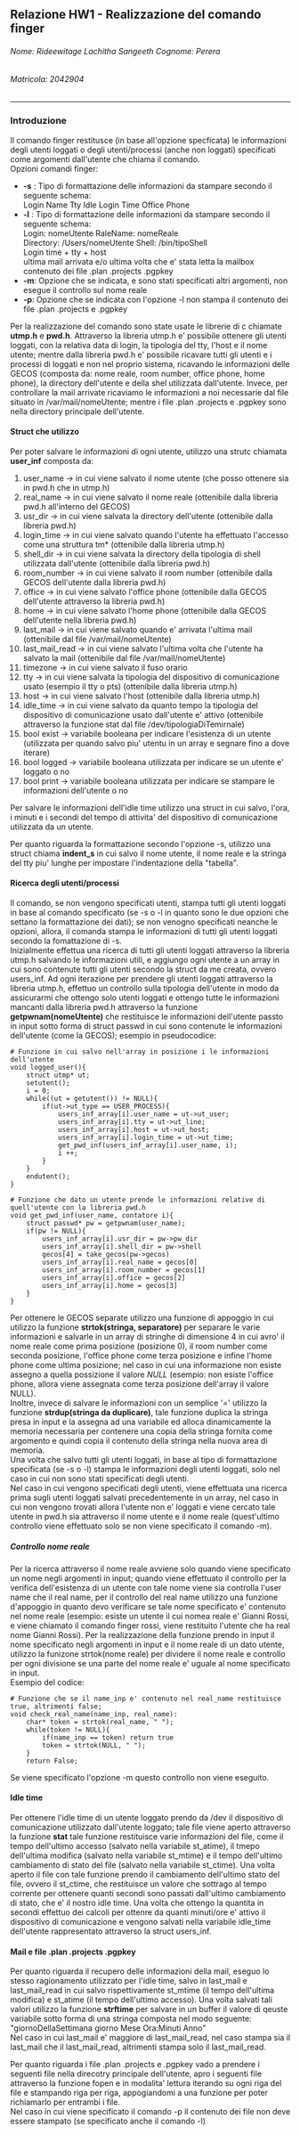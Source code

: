 ## Relazione HW1 - Realizzazione del comando finger
###### Nome: Rideewitage Lachitha Sangeeth Cognome: Perera 
###### Matricola: 2042904
___
### Introduzione

Il comando finger restitusce (in base all'opzione specficata) le informazioni degli utenti loggati o degli utenti/processi (anche non loggati) specificati come argomenti dall'utente che chiama il comando.  
Opzioni comandi finger:
* **-s** : Tipo di formattazione delle informazioni da stampare secondo il seguente schema:   
    Login    Name   Tty     Idle    Login Time    Office   Phone
* **-l** : Tipo di formattazione delle informazioni da stampare secondo il seguente schema:  
    Login: nomeUtente               RaleName: nomeReale  
    Directory: /Users/nomeUtente    Shell: /bin/tipoShell  
    Login time + tty + host  
    ultima mail arrivata e/o ultima volta che e' stata letta la mailbox  
    contenuto dei file .plan .projects .pgpkey  
* **-m**: Opzione che se indicata, e sono stati specificati altri argomenti, non esegue il controllo sul nome reale 
* **-p**: Opzione che se indicata con l'opzione -l non stampa il contenuto dei file .plan .projects e .pgpkey   

Per la realizzazione del comando sono state usate le librerie di c chiamate **utmp.h** e **pwd.h**. Attraverso la libreria utmp.h e' possibile ottenere gli utenti loggati, con la relativa data di login, la tipologia del tty, l'host e il nome utente; mentre dalla libreria pwd.h e' possibile ricavare tutti gli utenti e i processi di loggati e non nel proprio sistema, ricavando le informazioni delle GECOS (composta da: nome reale, room number, office phone, home phone), la directory dell'utente e della shel utilizzata dall'utente. Invece, per controllare la mail arrivate ricaviamo le informazioni a noi necessarie dal file situato in /var/mail/nomeUtente; mentre i file .plan .projects e .pgpkey sono nella directory principale dell'utente.  

#### Struct che utilizzo

Per poter salvare le informazioni di ogni utente, utilizzo una strutc chiamata **user_inf** composta da:
1. user_name -> in cui viene salvato il nome utente (che posso ottenere sia in pwd.h che in utmp.h)
2. real_name -> in cui viene salvato il nome reale (ottenibile dalla libreria pwd.h all'interno del GECOS)
3. usr_dir -> in cui viene salvata la directory dell'utente (ottenibile dalla libreria pwd.h)
4. login_time -> in cui viene salvato quando l'utente ha effettuato l'accesso come una struttura tm* (ottenibile dalla libreria utmp.h)
5. shell_dir -> in cui viene salvata la directory della tipologia di shell utilizzata dall'utente (ottenibile dalla libreria pwd.h)
6. room_number -> in cui viene salvato il room number (ottenibile dalla GECOS dell'utente dalla libreria pwd.h)
7. office -> in cui viene salvato l'office phone (ottenibile dalla GECOS dell'utente attraverso la libreria pwd.h)
8. home -> in cui viene salvato l'home phone (ottenibile dalla GECOS dell'utente nella libreria pwd.h)
9. last_mail -> in cui viene salvato quando e' arrivata l'ultima mail (ottenibile dal file /var/mail/nomeUtente)
10. last_mail_read -> in cui viene salvato l'ultima volta che l'utente ha salvato la mail (ottenibile dal file /var/mail/nomeUtente)
11. timezone -> in cui viene salvato il fuso orario
12. tty -> in cui viene salvata la tipologia del dispositivo di comunicazione usato (esempio il tty o pts) (ottenibile dalla libreria utmp.h)
13. host -> in cui viene salvato l'host (ottenibile dalla libreria utmp.h)
14. idle_time -> in cui viene salvato da quanto tempo la tipologia del dispositivo di comunicazione usato dall'utente e' attivo (ottenibile attraverso la funzione stat dal file /dev/tipologiaDiTemirnale)
15. bool exist -> variabile booleana per indicare l'esistenza di un utente (utilizzata per quando salvo piu' utentu in un array e segnare fino a dove iterare)
16. bool logged -> variabile booleana utilizzata per indicare se un utente e' loggato o no 
17. bool print -> variabile booleana utilizzata per indicare se stampare le informazioni dell'utente o no 

Per salvare le informazioni dell'idle time utilizzo una struct in cui salvo, l'ora, i minuti e i secondi del tempo di attivita' del dispositivo di comunicazione utilizzata da un utente.  

Per quanto riguarda la formattazione secondo l'opzione -s, utilizzo una struct chiama **indent_s** in cui salvo il nome utente, il nome reale e la stringa del tty piu' lunghe per impostare l'indentazione della "tabella".

#### Ricerca degli utenti/processi

Il comando, se non vengono specificati utenti, stampa tutti gli utenti loggati in base al comando specificato (se -s o -l in quanto sono le due opzioni che settano la formattazione dei dati); se non venogno specificati neanche le opzioni, allora, il comanda stampa le informazioni di tutti gli utenti loggati secondo la fomattazione di -s.  
Inizialmente effettua una ricerca di tutti gli utenti loggati attraverso la libreria utmp.h salvando le informazioni utili, e aggiungo ogni utente a un array in cui sono contenute tutti gli utenti secondo la struct da me creata, ovvero users_inf. Ad ogni iterazione per prendere gli utenti loggati attraverso la libreria utmp.h, effettuo un controllo sulla tipologia dell'utente in modo da assicurarmi che ottengo solo utenti loggati e ottengo tutte le informazioni mancanti dalla libreria pwd.h attraverso la funzione **getpwnam(nomeUtente)** che restituisce le informazioni dell'utente passto in input sotto forma di struct passwd in cui sono contenute le informazioni dell'utente (come la GECOS); esempio in pseudocodice:  
```
# Funzione in cui salvo nell'array in posizione i le informazioni dell'utente 
void logged_user(){
    struct utmp* ut;
    setutent();
    i = 0;
    while((ut = getutent()) != NULL){
        if(ut->ut_type == USER_PROCESS){
            users_inf_array[i].user_name = ut->ut_user;
            users_inf_array[i].tty = ut->ut_line;
            users_inf_array[i].host = ut->ut_host;
            users_inf_array[i].login_time = ut->ut_time;
            get_pwd_inf(users_inf_array[i].user_name, i);
            i ++;
        }
    }
    endutent();
}

# Funzione che dato un utente prende le informazioni relative di quell'utente con la libreria pwd.h
void get_pwd_inf(user_name, contatore i){
    struct passwd* pw = getpwnam(user_name);
    if(pw != NULL){
        users_inf_array[i].usr_dir = pw->pw_dir
        users_inf_array[i].shell_dir = pw->shell
        gecos[4] = take_gecos(pw->gecos)
        users_inf_array[i].real_name = gecos[0]
        users_inf_array[i].room_number = gecos[1]
        users_inf_array[i].office = gecos[2]
        users_inf_array[i].home = gecos[3]
    }
}
```
Per ottenere le GECOS separate utilizzo una funzione di appoggio in cui utilizzo la funzione **strtok(stringa, separatore)** per separare le varie informazioni e salvarle in un array di stringhe di dimensione 4 in cui avro' il nome reale come prima posizione (posizione 0), il room number come seconda posizione, l'office phone come terza posizione e infine l'home phone come ultima posizione; nel caso in cui una informazione non esiste assegno a quella possizione il valore *NULL* (esempio: non esiste l'office phone, allora viene assegnata come terza posizione dell'array il valore NULL).  
Inoltre, invece di salvare le informazioni con un semplice '=' utilizzo la funzione **strdup(stringa da duplicare)**, tale funzione duplica la stringa presa in input e la assegna ad una variabile ed alloca dinamicamente la memoria necessaria per contenere una copia della stringa fornita come argomento e quindi copia il contenuto della stringa nella nuova area di memoria.  
Una volta che salvo tutti gli utenti loggati, in base al tipo di formattazione specificata (se -s o -l) stampa le informazioni degli utenti loggati, solo nel caso in cui non sono stati specificati degli utenti.  
Nel caso in cui vengono specificati degli utenti, viene effettuata una ricerca prima sugli utenti loggati salvati precedentemente in un array, nel caso in cui non vengono trovati allora l'utente non e' loggati e viene cercato tale utente in pwd.h sia attraverso il nome utente e il nome reale (quest'ultimo controllo viene effettuato solo se non viene specificato il comando -m).  

##### Controllo nome reale

Per la ricerca attraverso il nome reale avviene solo quando viene specificato un nome negli argomenti in input; quando viene effettuato il controllo per la verifica dell'esistenza di un utente con tale nome viene sia controlla l'user name che il real name, per il controllo del real name utilizzo una funzione d'appoggio in quanto devo verificare se tale nome specificato e' contenuto nel nome reale (esempio: esiste un utente il cui nomea reale e' Gianni Rossi, e viene chiamato il comando finger rossi, viene restituito l'utente che ha real nome Gianni Rossi). Per la realizzazione della funzione prendo in input il nome specificato negli argomenti in input e il nome reale di un dato utente, utilizzo la funizone strtok(nome reale) per dividere il nome reale e controllo per ogni divisione se una parte del nome reale e' uguale al nome specificato in input.  
Esempio del codice:
```
# Funzione che se il name_inp e' contenuto nel real_name restituisce true, altrimenti false;
void check_real_name(name_inp, real_name):
    char* token = strtok(real_name, " ");
    while(token != NULL){
        if(name_inp == token) return true
        token = strtok(NULL, " ");
    }
    return False;
```
Se viene specificato l'opzione -m questo controllo non viene eseguito.  

#### Idle time

Per ottenere l'idle time di un utente loggato prendo da /dev il dispositivo di comunicazione utilizzato dall'utente loggato; tale file viene aperto attraverso la funzione **stat** tale funzione restituisce varie informazioni del file, come il tempo dell'ultimo accesso (salvato nella variabile st_atime), il tmepo dell'ultima modifica (salvato nella variabile st_mtime) e il tempo dell'ultimo cambiamento di stato del file (salvato nella variabile st_ctime). Una volta aperto il file con tale funzione prendo il cambiamento dell'ultimo stato del file, ovvero il st_ctime, che restituisce un valore che sottrago al tempo corrente per ottenere quanti secondi sono passati dall'ultimo cambiamento di stato, che e' il nostro idle time. Una volta che ottengo la quantita in secondi effettuo dei calcoli per ottenre da quanti minuti/ore e' attivo il dispositivo di comunicazione e vengono salvati nella variabile idle_time dell'utente rappresentato attraverso la struct users_inf.  

#### Mail e file .plan .projects .pgpkey

Per quanto riguarda il recupero delle informazioni della mail, eseguo lo stesso ragionamento utilizzato per l'idle time, salvo in last_mail e last_mail_read in cui salvo rispettivamente st_mtime (il tempo dell'ultima modifica) e st_atime (il tempo dell'ultimo accesso). Una volta salvati tali valori utilizzo la funzione **strftime** per salvare in un buffer il valore di qeuste variabile sotto forma di una stringa composta nel modo seguente:  
"giornoDellaSettimana giorno Mese Ora:Minuti Anno"  
Nel caso in cui last_mail e' maggiore di last_mail_read, nel caso stampa sia il last_mail che il last_mail_read, altrimenti stampa solo il last_mail_read.  

Per quanto riguarda i file .plan .projects e .pgpkey vado a prendere i seguenti file nella direcotry principale dell'utente, apro i seguenti file attraverso la funzione fopen e in modalita' lettura iterando su ogni riga del file e stampando riga per riga, appogiandomi a una funzione per poter richiamarlo per entrambi i file.  
Nel caso in cui viene specificato il comando -p il contenuto dei file non deve essere stampato (se specificato anche il comando -l)
